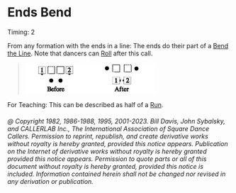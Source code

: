
# Ends Bend

Timing: 2

From any formation with the ends in a line: The ends do their part of a 
[Bend the Line](../b1/bend_the_line.md).
Note that dancers can [Roll](../plus/anything_and_roll.md) after this call.

> 
> ![alt](ends_bend_1a.png)![alt](ends_bend_1b.png)
>

For Teaching: This can be described as half of a [Run](../b2/run.md).

###### @ Copyright 1982, 1986-1988, 1995, 2001-2023. Bill Davis, John Sybalsky, and CALLERLAB Inc., The International Association of Square Dance Callers. Permission to reprint, republish, and create derivative works without royalty is hereby granted, provided this notice appears. Publication on the Internet of derivative works without royalty is hereby granted provided this notice appears. Permission to quote parts or all of this document without royalty is hereby granted, provided this notice is included. Information contained herein shall not be changed nor revised in any derivation or publication.
